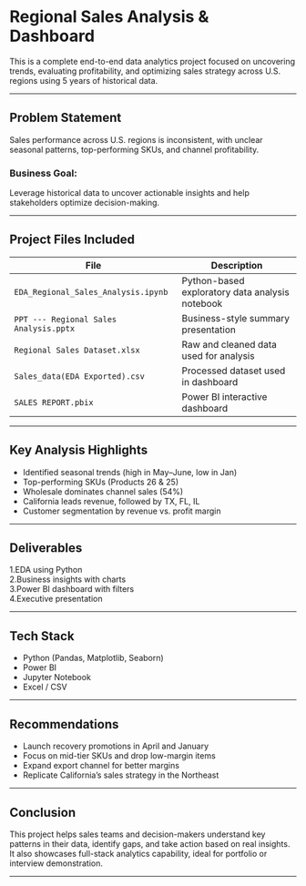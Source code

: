 #  Regional Sales Analysis & Dashboard

This is a complete end-to-end data analytics project focused on uncovering trends, evaluating profitability, and optimizing sales strategy across U.S. regions using 5 years of historical data.

---

##  Problem Statement

Sales performance across U.S. regions is inconsistent, with unclear seasonal patterns, top-performing SKUs, and channel profitability.

### Business Goal:
Leverage historical data to uncover actionable insights and help stakeholders optimize decision-making.

---

## Project Files Included

| File                                | Description                                      |
|-------------------------------------|--------------------------------------------------|
| `EDA_Regional_Sales_Analysis.ipynb` | Python-based exploratory data analysis notebook |
| `PPT --- Regional Sales Analysis.pptx` | Business-style summary presentation            |
| `Regional Sales Dataset.xlsx`       | Raw and cleaned data used for analysis          |
| `Sales_data(EDA Exported).csv`      | Processed dataset used in dashboard             |
| `SALES REPORT.pbix`                 | Power BI interactive dashboard                  |

---

## Key Analysis Highlights

- Identified seasonal trends (high in May–June, low in Jan)
- Top-performing SKUs (Products 26 & 25)
- Wholesale dominates channel sales (54%)
- California leads revenue, followed by TX, FL, IL
- Customer segmentation by revenue vs. profit margin

---

##  Deliverables

1.EDA using Python  
2.Business insights with charts  
3.Power BI dashboard with filters  
4.Executive presentation

---

##  Tech Stack

- Python (Pandas, Matplotlib, Seaborn)
- Power BI
- Jupyter Notebook
- Excel / CSV

---

##  Recommendations

- Launch recovery promotions in April and January
- Focus on mid-tier SKUs and drop low-margin items
- Expand export channel for better margins
- Replicate California’s sales strategy in the Northeast

---

##  Conclusion

This project helps sales teams and decision-makers understand key patterns in their data, identify gaps, and take action based on real insights.  
It also showcases full-stack analytics capability, ideal for portfolio or interview demonstration.

---

